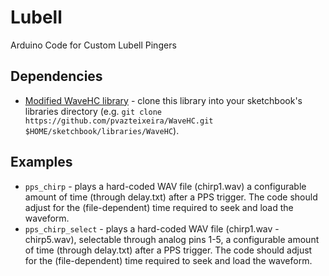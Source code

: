 # Lubell
Arduino Code for Custom Lubell Pingers

## Dependencies

* [Modified WaveHC library](https://github.com/pvazteixeira/WaveHC) - clone this library into your sketchbook's libraries directory (e.g. `git clone https://github.com/pvazteixeira/WaveHC.git $HOME/sketchbook/libraries/WaveHC`).


## Examples

* `pps_chirp` - plays a hard-coded WAV file (chirp1.wav) a configurable amount of time (through delay.txt) after a PPS trigger. The code should adjust for the (file-dependent) time required to seek and load the waveform.
* `pps_chirp_select` - plays a hard-coded WAV file (chirp1.wav - chirp5.wav), selectable through analog pins 1-5, a configurable amount of time (through delay.txt)  after a PPS trigger. The code should adjust for the (file-dependent) time required to seek and load the waveform.
